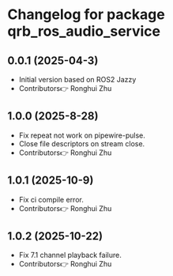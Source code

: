 # Changelog for package qrb_ros_audio_service

## 0.0.1 (2025-04-3)

- Initial version based on ROS2 Jazzy
- Contributors👉 Ronghui Zhu

## 1.0.0 (2025-8-28)

- Fix repeat not work on pipewire-pulse.
- Close file descriptors on stream close.
- Contributors👉 Ronghui Zhu

## 1.0.1 (2025-10-9)

- Fix ci compile error.
- Contributors👉 Ronghui Zhu

## 1.0.2 (2025-10-22)

- Fix 7.1 channel playback failure.
- Contributors👉 Ronghui Zhu
